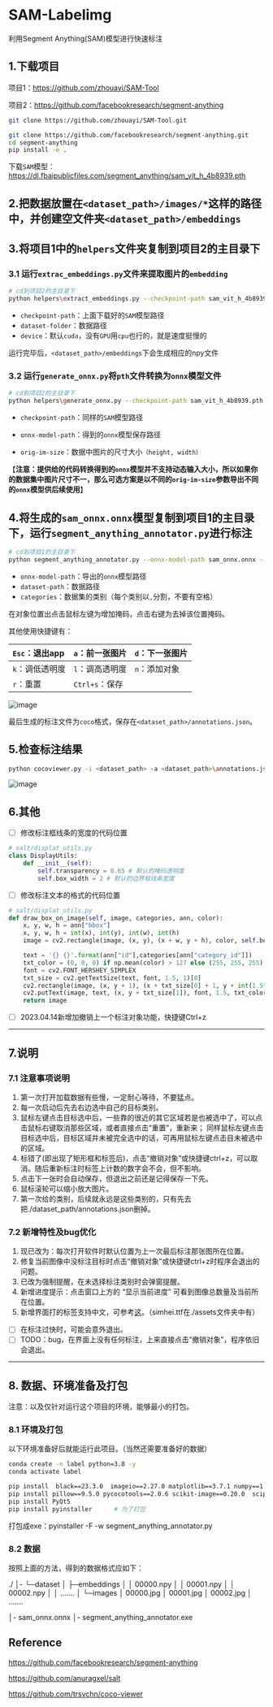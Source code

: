 # SAM-Labelimg
利用Segment Anything(SAM)模型进行快速标注

## 1.下载项目

项目1：https://github.com/zhouayi/SAM-Tool

项目2：https://github.com/facebookresearch/segment-anything

```bash
git clone https://github.com/zhouayi/SAM-Tool.git

git clone https://github.com/facebookresearch/segment-anything.git
cd segment-anything
pip install -e .
```

下载`SAM`模型：https://dl.fbaipublicfiles.com/segment_anything/sam_vit_h_4b8939.pth

## 2.把数据放置在`<dataset_path>/images/*`这样的路径中，并创建空文件夹`<dataset_path>/embeddings`

## 3.将项目1中的`helpers`文件夹复制到项目2的主目录下

### 3.1 运行`extrac_embeddings.py`文件来提取图片的`embedding`

```bash
# cd到项目2的主目录下
python helpers\extract_embeddings.py --checkpoint-path sam_vit_h_4b8939.pth --dataset-folder <dataset_path> --device cpu
```

- `checkpoint-path`：上面下载好的`SAM`模型路径
- `dataset-folder`：数据路径
- `device`：默认`cuda`，没有`GPU`用`cpu`也行的，就是速度挺慢的

运行完毕后，`<dataset_path>/embeddings`下会生成相应的npy文件

### 3.2 运行`generate_onnx.py`将`pth`文件转换为`onnx`模型文件

```bash
# cd到项目2的主目录下
python helpers\generate_onnx.py --checkpoint-path sam_vit_h_4b8939.pth --onnx-model-path ./sam_onnx.onnx --orig-im-size 1080 1920
```

- `checkpoint-path`：同样的`SAM`模型路径

- `onnx-model-path`：得到的`onnx`模型保存路径

- `orig-im-size`：数据中图片的尺寸大小`（height, width）`

【**注意：提供给的代码转换得到的`onnx`模型并不支持动态输入大小，所以如果你的数据集中图片尺寸不一，那么可选方案是以不同的`orig-im-size`参数导出不同的`onnx`模型供后续使用**】

## 4.将生成的`sam_onnx.onnx`模型复制到项目1的主目录下，运行`segment_anything_annotator.py`进行标注

```bash
# cd到项目1的主目录下
python segment_anything_annotator.py --onnx-model-path sam_onnx.onnx --dataset-path <dataset_path> --categories cat,dog
```

- `onnx-model-path`：导出的`onnx`模型路径
- `dataset-path`：数据路径
- `categories`：数据集的类别（每个类别以`,`分割，不要有空格）

在对象位置出点击鼠标左键为增加掩码，点击右键为去掉该位置掩码。

其他使用快捷键有：

| `Esc`：退出app  | `a`：前一张图片 | `d`：下一张图片 |
| :-------------- | :-------------- | :-------------- |
| `k`：调低透明度 | `l`：调高透明度 | `n`：添加对象   |
| `r`：重置       | `Ctrl+s`：保存  |                 |

![image](assets/catdog.gif)

最后生成的标注文件为`coco`格式，保存在`<dataset_path>/annotations.json`。

## 5.检查标注结果
```bash
python cocoviewer.py -i <dataset_path> -a <dataset_path>\annotations.json
```
![image](assets/catdog.png)
## 6.其他

- [ ] 修改标注框线条的宽度的代码位置

```python
# salt/displat_utils.py
class DisplayUtils:
    def __init__(self):
        self.transparency = 0.65 # 默认的掩码透明度
        self.box_width = 2 # 默认的边界框线条宽度
```

- [ ] 修改标注文本的格式的代码位置

```python
# salt/displat_utils.py
def draw_box_on_image(self, image, categories, ann, color):
    x, y, w, h = ann["bbox"]
    x, y, w, h = int(x), int(y), int(w), int(h)
    image = cv2.rectangle(image, (x, y), (x + w, y + h), color, self.box_width)

    text = '{} {}'.format(ann["id"],categories[ann["category_id"]])
    txt_color = (0, 0, 0) if np.mean(color) > 127 else (255, 255, 255)
    font = cv2.FONT_HERSHEY_SIMPLEX
    txt_size = cv2.getTextSize(text, font, 1.5, 1)[0]
    cv2.rectangle(image, (x, y + 1), (x + txt_size[0] + 1, y + int(1.5*txt_size[1])), color, -1)
    cv2.putText(image, text, (x, y + txt_size[1]), font, 1.5, txt_color, thickness=5)
    return image
```
- [ ] 2023.04.14新增加撤销上一个标注对象功能，快捷键Ctrl+z

---

## 7.说明

### 7.1 注意事项说明

1. 第一次打开加载数据有些慢，一定耐心等待，不要猛点。
2. 每一次启动后先去右边选中自己的目标类别。
3. 鼠标左键点击目标选中后，一些靠的很近的其它区域若是也被选中了，可以点击鼠标右键取消那些区域，或者直接点击“重置”，重新来；
   同样鼠标左键点击目标选中后，目标区域并未被完全选中的话，可再用鼠标左键点击目未被选中的区域。
4. 标错了(即出现了矩形框和标签后)，点击“撤销对象”或快捷键ctrl+z，可以取消。随后重新标注时标签上计数的数字会不会，但不影响。
5. 点击下一张时会自动保存，但退出之前还是记得保存一下先。
6. 鼠标滚轮可以缩小放大图片。
7. 第一次给的类别，后续就永远是这些类别的，只有先去把./dataset_path/annotations.json删掉。

### 7.2 新增特性及bug优化

1. 现已改为：每次打开软件时默认位置为上一次最后标注那张图所在位置。
2. 修复当前图像中没标注目标时点击“撤销对象”或快捷键ctrl+z时程序会退出的问题。
3. 已改为强制提醒，在未选择标注类别时会弹窗提醒。
4. 新增进度提示：点击窗口上方的 “显示当前进度” 可看到图像总数量及当前所在位置。
5. 新增界面打的标签支持中文，可参考[这](https://blog.csdn.net/qq_45945548/article/details/121316099)。（simhei.ttf在./assets文件夹中有）

- [ ] 在标注过快时，可能会意外退出。
- [ ] TODO：bug，在界面上没有任何标注，上来直接点击“撤销对象”，程序依旧会退出。

---

## 8. 数据、环境准备及打包

注意：以及仅针对运行这个项目的环境，能够最小的打包。

### 8.1 环境及打包

以下环境准备好后就能运行此项目。（当然还需要准备好的数据）

```bash
conda create -n label python=3.8 -y
conda activate label

pip install  black==23.3.0  imageio==2.27.0 matplotlib==3.7.1 numpy==1.24.2 onnxruntime==1.14.1 opencv-python==4.7.0.72
pip install pillow==9.5.0 pycocotools==2.0.6 scikit-image==0.20.0  scipy==1.9.1 tomli==2.0.1
pip install PyQt5
pip install pyinstaller      # 为了打包
```

打包成exe：pyinstaller -F -w segment_anything_annotator.py

### 8.2 数据

按照上面的方法，得到的数据格式应如下：

./
│- └─dataset
│	    ├─embeddings
│    	│     00000.npy
│    	│     00001.npy
│    	│     00002.npy
│    	│	 .......
│    	└─images
│        	 00000.jpg
│         	00001.jpg
│         	00002.jpg
│    	 	.......

│- sam_onnx.onnx
│- segment_anything_annotator.exe



## Reference
https://github.com/facebookresearch/segment-anything 

https://github.com/anuragxel/salt

https://github.com/trsvchn/coco-viewer
